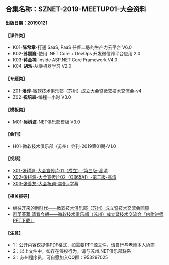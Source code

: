 
 ## 合集名称：SZNET-2019-MEETUP01-大会资料
 #### 出版日期：20190121
> 


#### 【课件类】
- K01-**陈希章**-打通 SaaS, PaaS 任督二脉的生产力云平台 V6.0
- K02-**苏震巍**-使用 .NET Core + DevOps 开发微信跨平台应用 2.0
- K03-**蒋金楠**-Inside ASP.NET Core Framework V4.0
- K04-**胡浩**-从零机器学习 V2.0

#### 【专题类】
- Z01-**潘淳**-微软技术俱乐部（苏州）成立大会暨微软技术交流会-v4
- Z02-**祝培森**-编程一小时 V3.0

#### 【模板类】
- M01-**吴树波**-NET俱乐部模板 V3.0

#### 【会刊】
- H01-微软技术俱乐部（苏州）会刊-2019第01期-V1.0
 
#### 【视频】
- [X01-张耕源-大会宣传片01（成立）-第三版-高清](https://pan.baidu.com/s/1Us6hHaFjIK-CR27_xJyong "X01-张耕源-大会宣传片01（成立）-第三版-高清")
- [X02-张耕源-大会宣传片02（O365AI）-第二版-高清](https://pan.baidu.com/s/1hdWwoCi4MMUsvuULFlmB6Q "X02-张耕源-大会宣传片02（O365AI）-第二版-高清")
- [X03-张善友-大会祝词-美化+字幕](https://pan.baidu.com/s/1lle0kn9iwviNed7HEAz87w "X03-张善友-大会祝词-美化+字幕")



#### 【相关报导】
- [继往开来的新时代——微软技术俱乐部（苏州）成立暨技术交流会回顾](https://mp.weixin.qq.com/s/TP6W-0L2J8muOqPDH7B2_w "继往开来的新时代——微软技术俱乐部（苏州）成立暨技术交流会回顾")
- [群英荟萃 请看今朝——微软技术俱乐部（苏州）成立暨技术交流会『内附讲师PPT下载』](https://mp.weixin.qq.com/s/0Z7E2qJMFf8dfvlyjkR2ww "群英荟萃 请看今朝——微软技术俱乐部（苏州）成立暨技术交流会『内附讲师PPT下载』")

#### 【注意】
- 1：公开内容仅提供PDF格式，如需要PPT源文件，请自行与老师本人协商
- 2：以上文件中，如存在侵权行为，请与苏州.NET俱乐部联系
- 3：苏州程序员，可自愿加入QQ群：953297025